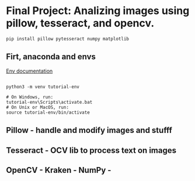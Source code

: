 # Final Project: Analizing images using pillow, tesseract, and opencv.

```
pip install pillow pytesseract numpy matplotlib

```
## Firt, anaconda and envs

[Env documentation](https://docs.python.org/3/tutorial/venv.html) 

```

python3 -m venv tutorial-env

# On Windows, run:
tutorial-env\Scripts\activate.bat
# On Unix or MacOS, run:
source tutorial-env/bin/activate

```

## Pillow - handle and modify images and stufff

## Tesseract - OCV lib to process text on images

## OpenCV - Kraken - NumPy - 
